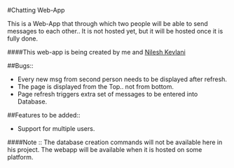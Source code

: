 #Chatting Web-App

This is a Web-App that through which two people will be able to send messages to each other.. It is not hosted yet, but it will be hosted once it is fully done.

####This web-app is being created by me and [Nilesh Kevlani](https://github.com/njkevlani)

##Bugs::
* Every new msg from second person needs to be displayed after refresh.
* The page is displayed from the Top.. not from bottom.
* Page refresh triggers extra set of messages to be entered into Database.

##Features to be added::
* Support for multiple users.

####Note :: The database creation commands will not be available here in his project. The webapp will be available when it is hosted on some platform.
